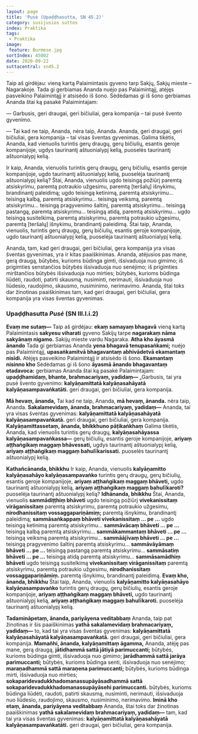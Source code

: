 ```yaml
---
layout: page
title: 'Pusė (Upaḍḍhasutta, SN 45.2)'
category: susijusios suttos
index: Praktika
tags:
 - Praktika
image:
 feature: Burmese.jpg
sortIndex: 45002
date: 2020-09-22
suttacentral: sn45.2
---
```



Taip aš girdėjau: vieną kartą Palaimintasis gyveno tarp Sakjų, Sakjų mieste – Nagarakoje. Tada gi gerbiamas Ananda nuėjo pas Palaimintąjį, atėjęs pasveikino Palaimintąjį ir atsisėdo iš šono. Sėdėdamas gi iš šono gerbiamas Ananda štai ką pasakė Palaimintajam: 

— Garbusis, geri draugai, geri bičiuliai, gera kompanija – tai pusė švento gyvenimo.

— Tai kad ne taip, Ananda, nėra taip, Ananda. Ananda, geri draugai, geri bičiuliai, gera kompanija – tai visas šventas gyvenimas. Galima tikėtis, Ananda, kad vienuolis turintis gerų draugų, gerų bičiulių, esantis geroje kompanijoje, ugdys taurinantį aštuonialypį kelią, puoselės taurinantį aštuonialypį kelią.

Ir kaip, Ananda, vienuolis turintis gerų draugų, gerų bičiulių, esantis geroje kompanijoje, ugdo taurinantį aštuonialypį kelią, puoselėja taurinantį aštuonialypį kelią? Štai, Ananda, vienuolis ugdo teisingą požiūrį paremtą atsiskyrimu, paremtą potraukio užgesimu, paremtą [teršalų] išnykimu, brandinantį paleidimą; ugdo teisingą ketinimą, paremtą atsiskyrimu... teisingą kalbą, paremtą atsiskyrimu... teisingą veiksmą, paremtą atsiskyrimu... teisingą pragyvenimo šaltinį, paremtą atsiskyrimu... teisingą pastangą, paremtą atsiskyrimu... teisingą atidą, paremtą atsiskyrimu... ugdo teisingą susitelkimą, paremtą atsiskyrimu, paremtą potraukio užgesimu, paremtą [teršalų] išnykimu, brandinantį paleidimą. Štai taip, Ananda, vienuolis, turintis gerų draugų, gerų bičiulių, esantis geroje kompanijoje, ugdo taurinantį aštuonialypį kelią, puoselėja taurinantį aštuonialypį kelią.

Ananda, tam, kad geri draugai, geri bičiuliai, gera kompanija yra visas šventas gyvenimas, yra ir kitas paaiškinimas. Ananda, atėjusios pas mane, gerą draugą, būtybės, kurioms būdinga gimti, išsivaduoja nuo gimimo; iš prigimties senstančios būtybės išsivaduoja nuo senėjimo; iš prigimties mirštančios būtybės išsivaduoja nuo mirties; būtybės, kurioms būdinga liūdėti, raudoti, patirti skausmą, nusiminti, nerimauti, išsivaduoja nuo liūdesio, raudojimo, skausmo, nusiminimo, nerimavimo. Ananda, štai toks dar žinotinas paaiškinimas tam, kad geri draugai, geri bičiuliai, gera kompanija yra visas šventas gyvenimas.

### Upaḍḍhasutta *Pusė* (SN III.I.i.2) 

**Evaṃ me sutaṃ—** Taip aš girdėjau: **ekaṃ samayaṃ bhagavā** vieną kartą Palaimintasis **sakyesu viharati** gyveno Sakijų tarpe **nagarakaṃ nāma sakyānaṃ nigamo.** Sakijų mieste vardu Nagaraka. **Atha kho āyasmā ānando** Tada gi gerbiamas Ananda **yena bhagavā tenupasaṅkami;** nuėjo pas Palaimintąjį, **upasaṅkamitvā bhagavantaṃ abhivādetvā ekamantaṃ nisīdi.** Atėjęs pasveikino Palaimintąjį ir atsisėdo iš šono. **Ekamantaṃ nisinno kho** Sėdėdamas gi iš šono **āyasmā ānando bhagavantaṃ etadavoca:** gerbiamas Ananda štai ką pasakė Palaimintajam: **upaḍḍhamidaṃ, bhante, brahmacariyaṃ, yadidaṃ—** „Garbusis, tai yra pusė švento gyvenimo: **kalyāṇamittatā kalyāṇasahāyatā kalyāṇasampavaṅkatāti.** geri draugai, geri bičiuliai, gera kompanija.

**Mā hevaṃ, ānanda,** Tai kad ne taip, Ananda, **mā hevaṃ, ānanda.** nėra taip, Ananda. **Sakalamevidaṃ, ānanda, brahmacariyaṃ, yadidaṃ—** Ananda, tai yra visas šventas gyvenimas: **kalyāṇamittatā kalyāṇasahāyatā kalyāṇasampavaṅkatā.** geri draugai, geri bičiuliai, gera kompanija. **Kalyāṇamittassetaṃ, ānanda, bhikkhuno pāṭikaṅkhaṃ** Galima tikėtis, Ananda, kad vienuolis turintis gerų draugų, **kalyāṇasahāyassa kalyāṇasampavaṅkassa—** gerų bičiulių, esantis geroje kompanijoje, **ariyaṃ aṭṭhaṅgikaṃ maggaṃ bhāvessati,** ugdys taurinantį aštuonialypį kelią, **ariyaṃ aṭṭhaṅgikaṃ maggaṃ bahulīkarissati.** puoselės taurinantį aštuonialypį kelią.

**Kathañcānanda, bhikkhu** Ir kaip, Ananda, vienuolis **kalyāṇamitto kalyāṇasahāyo kalyāṇasampavaṅko** turintis gerų draugų, gerų bičiulių, esantis geroje kompanijoje, **ariyaṃ aṭṭhaṅgikaṃ maggaṃ bhāveti,** ugdo taurinantį aštuonialypį kelią, **ariyaṃ aṭṭhaṅgikaṃ maggaṃ bahulīkaroti?** puoselėja taurinantį aštuonialypį kelią? **Idhānanda, bhikkhu** Štai, Ananda, vienuolis **sammādiṭṭhiṃ bhāveti** ugdo teisingą požiūrį **vivekanissitaṃ virāganissitaṃ** paremtą atsiskyrimu, paremtą potraukio užgesimu, **nirodhanissitaṃ vossaggapariṇāmiṃ;** paremtą išnykimu, brandinantį paleidimą; **sammāsaṅkappaṃ bhāveti vivekanissitaṃ ... pe ...** ugdo teisingą ketinimą paremtą atsiskyrimu... **sammāvācaṃ bhāveti ... pe ...** teisingą kalbą paremtą atsiskyrimu... **sammākammantaṃ bhāveti ... pe ...** teisingą veiksmą paremtą atsiskyrimu... **sammāājīvaṃ bhāveti ... pe ...** teisingą pragyvenimo šaltinį paremtą atsiskyrimu... **sammāvāyāmaṃ bhāveti ... pe ...** teisingą pastangą paremtą atsiskyrimu... **sammāsatiṃ bhāveti ... pe ...** teisingą atidą paremtą atsiskyrimu... **sammāsamādhiṃ bhāveti** ugdo teisingą susitelkimą **vivekanissitaṃ virāganissitaṃ** paremtą atsiskyrimu, paremtą potraukio užgesimu, **nirodhanissitaṃ vossaggapariṇāmiṃ.** paremtą išnykimu, brandinantį paleidimą. **Evaṃ kho, ānanda, bhikkhu** Štai taip, Ananda, vienuolis **kalyāṇamitto kalyāṇasahāyo kalyāṇasampavaṅko** turintis gerų draugų, gerų bičiulių, esantis geroje kompanijoje, **ariyaṃ aṭṭhaṅgikaṃ maggaṃ bhāveti,** ugdo taurinantį aštuonialypį kelią, **ariyaṃ aṭṭhaṅgikaṃ maggaṃ bahulīkaroti.** puoselėja taurinantį aštuonialypį kelią.

**Tadamināpetaṃ, ānanda, pariyāyena veditabbaṃ** Ananda, taip pat žinotinas ir šis paaiškinimas **yathā sakalamevidaṃ brahmacariyaṃ, yadidaṃ—** to, kad tai yra visas šventas gyvenimas: **kalyāṇamittatā kalyāṇasahāyatā kalyāṇasampavaṅkatā.** geri draugai, geri bičiuliai, gera kompanija. **Mamañhi, ānanda, kalyāṇamittaṃ āgamma,** Ananda, atėję pas mane, gerą draugą, **jātidhammā sattā jātiyā parimuccanti;** būtybės, kurioms būdinga gimti, išsivaduoja nuo gimimo; **jarādhammā sattā jarāya parimuccanti;** būtybės, kurioms būdinga senti, išsivaduoja nuo senėjimo; **maraṇadhammā sattā maraṇena parimuccanti;** būtybės, kurioms būdinga mirti, išsivaduoja nuo mirties; **sokaparidevadukkhadomanassupāyāsadhammā sattā sokaparidevadukkhadomanassupāyāsehi parimuccanti.** būtybės, kurioms būdinga liūdėti, raudoti, patirti skausmą, nusiminti, nerimauti, išsivaduoja nuo liūdesio, raudojimo, skausmo, nusiminimo, nerimavimo. **Iminā kho etaṃ, ānanda, pariyāyena veditabbaṃ** Ananda, štai toks dar žinotinas paaiškinimas **yathā sakalamevidaṃ brahmacariyaṃ, yadidaṃ—** tam, kad tai yra visas šventas gyvenimas: **kalyāṇamittatā kalyāṇasahāyatā kalyāṇasampavaṅkatāti.** geri draugai, geri bičiuliai, gera kompanija.
